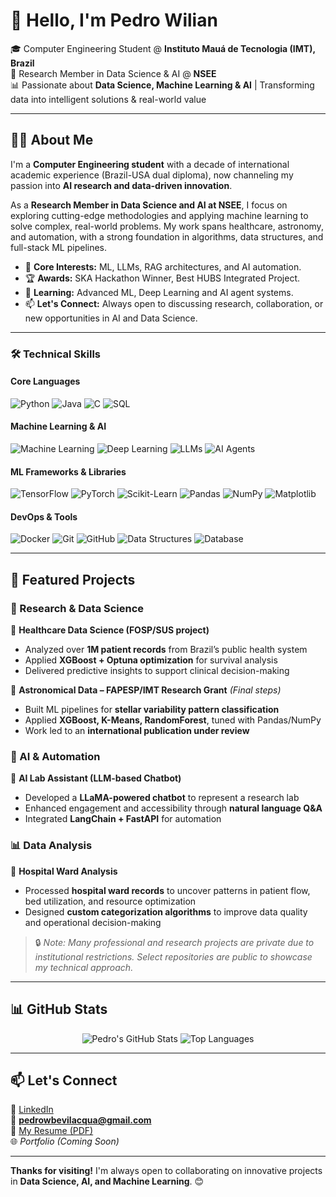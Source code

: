 # 👋 Hello, I'm Pedro Wilian

🎓 Computer Engineering Student @ **Instituto Mauá de Tecnologia (IMT), Brazil**  
🔬 Research Member in Data Science & AI @ **NSEE**  
📊 Passionate about **Data Science, Machine Learning & AI** | Transforming data into intelligent solutions & real-world value

---

## 👨‍💻 About Me

I'm a **Computer Engineering student** with a decade of international academic experience (Brazil-USA dual diploma), now channeling my passion into **AI research and data-driven innovation**.

As a **Research Member in Data Science and AI at NSEE**, I focus on exploring cutting-edge methodologies and applying machine learning to solve complex, real-world problems. My work spans healthcare, astronomy, and automation, with a strong foundation in algorithms, data structures, and full-stack ML pipelines.

- 🤖 **Core Interests:** ML, LLMs, RAG architectures, and AI automation.
- 🏆 **Awards:** SKA Hackathon Winner, Best HUBS Integrated Project.
- 🌱 **Learning:** Advanced ML, Deep Learning and AI agent systems.
- 📫 **Let's Connect:** Always open to discussing research, collaboration, or new opportunities in AI and Data Science.

---

### 🛠️ Technical Skills

#### Core Languages
<p align="left">
  <img src="https://img.shields.io/badge/Python-3776AB?style=for-the-badge&logo=python&logoColor=white" alt="Python" />
  <img src="https://img.shields.io/badge/Java-ED8B00?style=for-the-badge&logo=coffeescript&logoColor=white" alt="Java" />
  <img src="https://img.shields.io/badge/C-A8B9CC?style=for-the-badge&logo=c&logoColor=black" alt="C" />
  <img src="https://img.shields.io/badge/SQL-4479A1?style=for-the-badge&logo=postgresql&logoColor=white" alt="SQL" />
</p>

#### Machine Learning & AI
<p align="left">
  <img src="https://img.shields.io/badge/Machine%20Learning-FF6F00?style=for-the-badge&logo=googlecolab&logoColor=white" alt="Machine Learning" />
  <img src="https://img.shields.io/badge/Deep%20Learning-6B40C1?style=for-the-badge&logo=tesla&logoColor=white" alt="Deep Learning" />
  <img src="https://img.shields.io/badge/LLMs-412991?style=for-the-badge&logo=openai&logoColor=white" alt="LLMs" />
  <img src="https://img.shields.io/badge/AI%20Agents-0081A5?style=for-the-badge&logo=ifixit&logoColor=white" alt="AI Agents" />
</p>

#### ML Frameworks & Libraries
<p align="left">
  <img src="https://img.shields.io/badge/TensorFlow-FF6F00?style=for-the-badge&logo=tensorflow&logoColor=white" alt="TensorFlow" />
  <img src="https://img.shields.io/badge/PyTorch-EE4C2C?style=for-the-badge&logo=pytorch&logoColor=white" alt="PyTorch" />
  <img src="https://img.shields.io/badge/Scikit--Learn-F7931E?style=for-the-badge&logo=scikit-learn&logoColor=white" alt="Scikit-Learn" />
  <img src="https://img.shields.io/badge/Pandas-150458?style=for-the-badge&logo=pandas&logoColor=white" alt="Pandas" />
  <img src="https://img.shields.io/badge/NumPy-013243?style=for-the-badge&logo=numpy&logoColor=white" alt="NumPy" />
  <img src="https://img.shields.io/badge/Matplotlib-11557C?style=for-the-badge&logo=python&logoColor=white" alt="Matplotlib" />
</p>

#### DevOps & Tools
<p align="left">
  <img src="https://img.shields.io/badge/Docker-2496ED?style=for-the-badge&logo=docker&logoColor=white" alt="Docker" />
  <img src="https://img.shields.io/badge/Git-F05032?style=for-the-badge&logo=git&logoColor=white" alt="Git" />
  <img src="https://img.shields.io/badge/GitHub-181717?style=for-the-badge&logo=github&logoColor=white" alt="GitHub" />
  <img src="https://img.shields.io/badge/Data%20Structures-00599C?style=for-the-badge&logo=firebase&logoColor=white" alt="Data Structures" />
  <img src="https://img.shields.io/badge/Database-336791?style=for-the-badge&logo=mysql&logoColor=white" alt="Database" />
</p>

---

## 📂 Featured Projects

### 🔬 Research & Data Science
🔹 **Healthcare Data Science (FOSP/SUS project)**  
- Analyzed over **1M patient records** from Brazil’s public health system  
- Applied **XGBoost + Optuna optimization** for survival analysis  
- Delivered predictive insights to support clinical decision-making  

🔹 **Astronomical Data – FAPESP/IMT Research Grant** *(Final steps)*  
- Built ML pipelines for **stellar variability pattern classification**  
- Applied **XGBoost, K-Means, RandomForest**, tuned with Pandas/NumPy  
- Work led to an **international publication under review**  

### 🤖 AI & Automation
🔹 **AI Lab Assistant (LLM-based Chatbot)**  
- Developed a **LLaMA-powered chatbot** to represent a research lab  
- Enhanced engagement and accessibility through **natural language Q&A**  
- Integrated **LangChain + FastAPI** for automation
  
### 📊 Data Analysis

🔹 **Hospital Ward Analysis**  
- Processed **hospital ward records** to uncover patterns in patient flow, bed utilization, and resource optimization  
- Designed **custom categorization algorithms** to improve data quality and operational decision-making  

> 🔒 *Note: Many professional and research projects are private due to institutional restrictions. Select repositories are public to showcase my technical approach.*

---

## 📊 GitHub Stats

<p align="center">
  <img src="https://github-readme-stats.vercel.app/api?username=pedrowilian&show_icons=true&theme=tokyonight" alt="Pedro's GitHub Stats" />
  <img src="https://github-readme-stats.vercel.app/api/top-langs/?username=pedrowilian&layout=compact&theme=tokyonight" alt="Top Languages" />
</p>

---

## 📫 Let's Connect

💼 [LinkedIn](https://www.linkedin.com/in/pedrowilian)  
📧 **pedrowbevilacqua@gmail.com**  
📄 [My Resume (PDF)](https://drive.google.com/file/d/1iIfEUVCKTngI7VWAjaGzIFusnZ5SFaL-/view?usp=sharing)  
🌐 *Portfolio (Coming Soon)*

---

**Thanks for visiting!** I'm always open to collaborating on innovative projects in **Data Science, AI, and Machine Learning**. 😊
